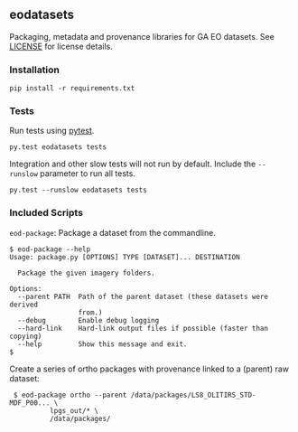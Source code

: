 ## eodatasets

Packaging, metadata and provenance libraries for GA EO datasets. See [LICENSE](LICENSE) for license details.

### Installation

    pip install -r requirements.txt

### Tests

Run tests using [pytest](http://pytest.org/).

    py.test eodatasets tests

Integration and other slow tests will not run by default. Include the `--runslow` parameter to run all tests.

    py.test --runslow eodatasets tests

### Included Scripts

`eod-package`: Package a dataset from the commandline.

    $ eod-package --help
    Usage: package.py [OPTIONS] TYPE [DATASET]... DESTINATION
    
      Package the given imagery folders.
    
    Options:
      --parent PATH  Path of the parent dataset (these datasets were derived
                     from.)
      --debug        Enable debug logging
      --hard-link    Hard-link output files if possible (faster than copying)
      --help         Show this message and exit.
    $

Create a series of ortho packages with provenance linked to a (parent) raw dataset:

     $ eod-package ortho --parent /data/packages/LS8_OLITIRS_STD-MDF_P00... \
              lpgs_out/* \
              /data/packages/   

